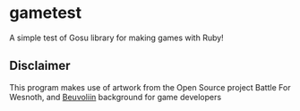 # gametest
A simple test of Gosu library for making games with Ruby!

Disclaimer
----------

This program makes use of artwork from the Open Source project Battle For Wesnoth, and [Beuvoliin](http://opengameart.org/content/bevouliin-free-game-background-for-game-developers) background for game developers
